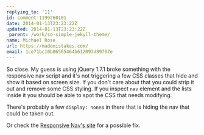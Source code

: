 ```yaml
---
replying_to: '11'
id: comment-1199260101
date: 2014-01-13T23:23:22Z
updated: 2014-01-13T23:23:22Z
_parent: /work/so-simple-jekyll-theme/
name: Michael Rose
url: https://mademistakes.com/
email: 1ce71bc10b86565464b612093d89707e
---
```


So close. My guess is using jQuery 1.7.1 broke something with the responsive
nav script and it's not triggering a few CSS classes that hide and show it based
on screen size. If you don't care about that you could strip it out and remove
some CSS styling. If you inspect `nav` element and the lists inside it you should
be able to spot the CSS that needs modifying.

There's probably a few `display: none`s in there that is hiding the nav that could be taken out.

Or check the [Responsive Nav's site](http://responsive-nav.com/) for a possible fix.
